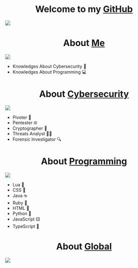 <h1 align="center">Welcome to my <a href="https://github.com/ofuscada/">GitHub</a></h1>
</div>
<img src="https://media.discordapp.net/attachments/1200214997008134225/1204543112765247588/1ab47fcd-4dae-400c-b41e-331b0d1455d8.jpeg?ex=65d51d31&is=65c2a831&hm=a4ca04c6d9a30c1e4a2ca6693c532349cc268d62a9f1747e94976ac69cdb6368&=&format=webp&width=1214&height=683">


<h1 align="center">About <a href="https://media.discordapp.net/attachments/1103833205863354418/1204547211686322206/Cima_da_Conegliano2C_God_the_Father.png?ex=65d52102&is=65c2ac02&hm=82bd47c32412b35cc0fdb149c980a9ac9230b681621d6598a3e617b5377dede1&=&format=webp&quality=lossless">Me</a></h1>
</div>
<img src="https://media.discordapp.net/attachments/1103833205863354418/1204813666114076682/black_grim.gif?ex=65d6192a&is=65c3a42a&hm=b4dfb43995dc4a6669609569b157b7936bf3263249ab768c372cf12da2854284&=">


- Knowledges About Cybersecurity      🔐 
- Knowledges About Programming     💻 
</div>
</div>
</div>

<h1 align="center">About <a href="https://www.kali.org/">Cybersecurity</a></h1>
</div>
<img src="https://media.discordapp.net/attachments/1103833205863354418/1204810783029198848/black_skull.gif?ex=65d6167a&is=65c3a17a&hm=e0cbfd1b4106eda96858928073dbb59544af77ef47de2bfe9fe169eb9960bd3a&=">

- Pivoter     📡 
- Pentester     🌐 
- Cryptographer     🔑 
- Threats Analyst     🕵️‍♂️ 
- Forensic Investigator     🔍 

<h1 align="center">About <a href="https://code.visualstudio.com/">Programming</a></h1>
</div>
<img src="https://media.discordapp.net/attachments/1103833205863354418/1204812458406191205/blckWorld.gif?ex=65d6180a&is=65c3a30a&hm=b32435723f17967f31e866f27d8de2f911287bd3c0a0eb8f938e4f6b8243df71&=">

- Lua     🌙 
- CSS     🎨 
- Java     ☕ 
- Ruby     💎 
- HTML     📄 
- Python     🐍 
- JavaScript     🟨 
- TypeScript     📜 

<h1 align="center">About <a href="https://es.louisvuitton.com/">Global</a></h1>
        <img src="https://skillicons.dev/icons?i=lua,css,java,ruby,html,python,javascript,typescript,vscode,github,linux&perline=8" />
</div>
